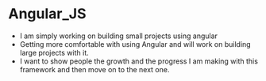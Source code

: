# Angular_JS

- I am simply working on building small projects using angular
- Getting more comfortable with using Angular and will work on building large projects with it. 
- I want to show people the growth and the progress I am making with this framework and then move on to the next one. 
